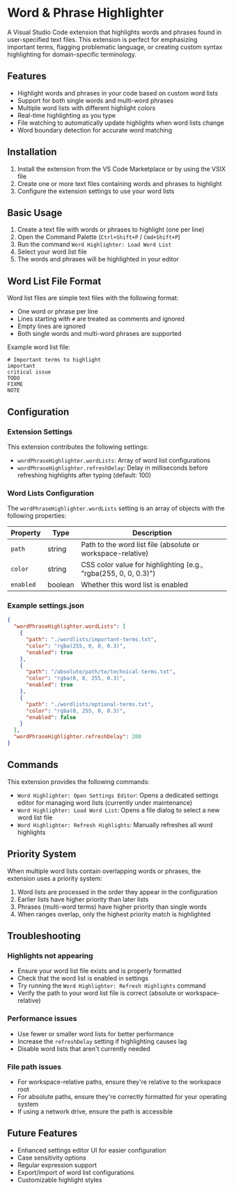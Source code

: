 # Word & Phrase Highlighter

A Visual Studio Code extension that highlights words and phrases found in user-specified text files. This extension is perfect for emphasizing important terms, flagging problematic language, or creating custom syntax highlighting for domain-specific terminology.

## Features

- Highlight words and phrases in your code based on custom word lists
- Support for both single words and multi-word phrases
- Multiple word lists with different highlight colors
- Real-time highlighting as you type
- File watching to automatically update highlights when word lists change
- Word boundary detection for accurate word matching

## Installation

1. Install the extension from the VS Code Marketplace or by using the VSIX file
2. Create one or more text files containing words and phrases to highlight
3. Configure the extension settings to use your word lists

## Basic Usage

1. Create a text file with words or phrases to highlight (one per line)
2. Open the Command Palette (`Ctrl+Shift+P` / `Cmd+Shift+P`)
3. Run the command `Word Highlighter: Load Word List`
4. Select your word list file
5. The words and phrases will be highlighted in your editor

## Word List File Format

Word list files are simple text files with the following format:

- One word or phrase per line
- Lines starting with `#` are treated as comments and ignored
- Empty lines are ignored
- Both single words and multi-word phrases are supported

Example word list file:

```
# Important terms to highlight
important
critical issue
TODO
FIXME
NOTE
```

## Configuration

### Extension Settings

This extension contributes the following settings:

* `wordPhraseHighlighter.wordLists`: Array of word list configurations
* `wordPhraseHighlighter.refreshDelay`: Delay in milliseconds before refreshing highlights after typing (default: 100)

### Word Lists Configuration

The `wordPhraseHighlighter.wordLists` setting is an array of objects with the following properties:

| Property | Type | Description |
|----------|------|-------------|
| `path` | string | Path to the word list file (absolute or workspace-relative) |
| `color` | string | CSS color value for highlighting (e.g., "rgba(255, 0, 0, 0.3)") |
| `enabled` | boolean | Whether this word list is enabled |

### Example settings.json

```json
{
  "wordPhraseHighlighter.wordLists": [
    {
      "path": "./wordlists/important-terms.txt",
      "color": "rgba(255, 0, 0, 0.3)",
      "enabled": true
    },
    {
      "path": "/absolute/path/to/technical-terms.txt",
      "color": "rgba(0, 0, 255, 0.3)",
      "enabled": true
    },
    {
      "path": "./wordlists/optional-terms.txt",
      "color": "rgba(0, 255, 0, 0.3)",
      "enabled": false
    }
  ],
  "wordPhraseHighlighter.refreshDelay": 200
}
```

## Commands

This extension provides the following commands:

* `Word Highlighter: Open Settings Editor`: Opens a dedicated settings editor for managing word lists (currently under maintenance)
* `Word Highlighter: Load Word List`: Opens a file dialog to select a new word list file
* `Word Highlighter: Refresh Highlights`: Manually refreshes all word highlights

## Priority System

When multiple word lists contain overlapping words or phrases, the extension uses a priority system:

1. Word lists are processed in the order they appear in the configuration
2. Earlier lists have higher priority than later lists
3. Phrases (multi-word terms) have higher priority than single words
4. When ranges overlap, only the highest priority match is highlighted

## Troubleshooting

### Highlights not appearing

- Ensure your word list file exists and is properly formatted
- Check that the word list is enabled in settings
- Try running the `Word Highlighter: Refresh Highlights` command
- Verify the path to your word list file is correct (absolute or workspace-relative)

### Performance issues

- Use fewer or smaller word lists for better performance
- Increase the `refreshDelay` setting if highlighting causes lag
- Disable word lists that aren't currently needed

### File path issues

- For workspace-relative paths, ensure they're relative to the workspace root
- For absolute paths, ensure they're correctly formatted for your operating system
- If using a network drive, ensure the path is accessible

## Future Features

- Enhanced settings editor UI for easier configuration
- Case sensitivity options
- Regular expression support
- Export/import of word list configurations
- Customizable highlight styles